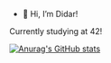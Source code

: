 - 👋 Hi, I’m Didar!

Currently studying at 42!


[![Anurag's GitHub stats](https://github-readme-stats.vercel.app/api?doreshev=anuraghazra)](https://github.com/anuraghazra/github-readme-stats)
